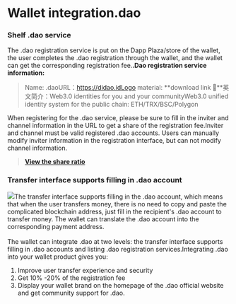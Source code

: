 # Wallet integration.dao

### Shelf .dao service

The .dao registration service is put on the Dapp Plaza/store of the wallet, the user completes the .dao registration through the wallet, and the wallet can get the corresponding registration fee.**.Dao registration service information:**

> Name: .daoURL：https://didao.idLogo material: **download link 🔗**英文简介：Web3.0 identities for you and your communityWeb3.0 unified identity system for the public chain: ETH/TRX/BSC/Polygon

When registering for the .dao service, please be sure to fill in the inviter and channel information in the URL to get a share of the registration fee.Inviter and channel must be valid registered .dao accounts. Users can manually modify inviter information in the registration interface, but can not modify channel information.

> [**View the share ratio**](https://app.skiff.com/file/d024b4f6-da4b-47d2-9fa8-04a910b9a2f9)



### Transfer interface supports filling in .dao account

![](https://bytedancecampus1.feishu.cn/space/api/box/stream/download/asynccode/?code=YTNhNGY4ZDE2MGZhZDRiMDE2NjIwNWZkZmQ0OWZkYWRfdVJqVnZ6ZXNyNDdlOThkSG9lMHEyQ2puaU5VeXh4R05fVG9rZW46Ym94Y256bFkzTDNMM0hmZHVPQmc1eWdacWdiXzE2Nzc1ODQ0NTE6MTY3NzU4ODA1MV9WNA)The transfer interface supports filling in the .dao account, which means that when the user transfers money, there is no need to copy and paste the complicated blockchain address, just fill in the recipient's .dao account to transfer money. The wallet can translate the .dao account into the corresponding payment address.\
\
The wallet can integrate .dao at two levels: the transfer interface supports filling in .dao accounts and listing .dao registration services.Integrating .dao into your wallet product gives you:

1. Improve user transfer experience and security
2. Get 10% -20% of the registration fee
3. Display your wallet brand on the homepage of the .dao official website and get community support for .dao.
